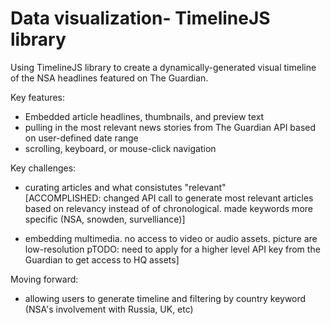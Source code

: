 Data visualization- TimelineJS library
==========
Using TimelineJS library to create a dynamically-generated visual timeline of the NSA headlines featured on The Guardian. 

Key features:
- Embedded article headlines, thumbnails, and preview text
- pulling in the most relevant news stories from The Guardian API based on user-defined date range 
- scrolling, keyboard, or mouse-click navigation 

Key challenges: 
- curating articles and what consistutes "relevant"  
    [ACCOMPLISHED: changed API call to generate most relevant articles based on relevancy instead of of chronological. made keywords more specific (NSA, snowden, survelliance)]

- embedding multimedia. no access to video or audio assets. picture are low-resolution
    pTODO: need to apply for a higher level API key from the Guardian to get access to HQ assets]

Moving forward:
- allowing users to generate timeline and filtering by country keyword (NSA's involvement with Russia, UK, etc)
